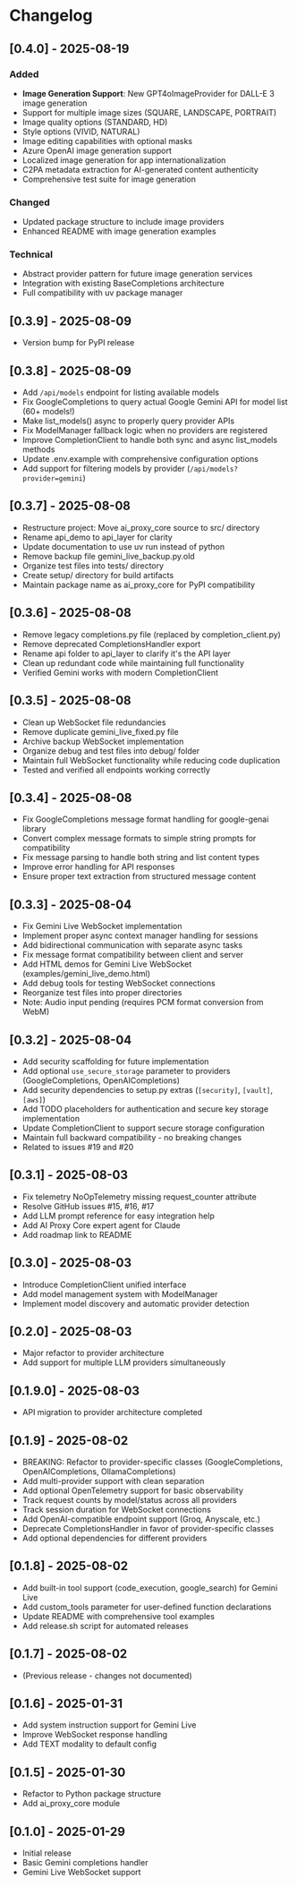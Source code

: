 # Changelog

## [0.4.0] - 2025-08-19
### Added
- **Image Generation Support**: New GPT4oImageProvider for DALL-E 3 image generation
- Support for multiple image sizes (SQUARE, LANDSCAPE, PORTRAIT)
- Image quality options (STANDARD, HD)
- Style options (VIVID, NATURAL)
- Image editing capabilities with optional masks
- Azure OpenAI image generation support
- Localized image generation for app internationalization
- C2PA metadata extraction for AI-generated content authenticity
- Comprehensive test suite for image generation

### Changed
- Updated package structure to include image providers
- Enhanced README with image generation examples

### Technical
- Abstract provider pattern for future image generation services
- Integration with existing BaseCompletions architecture
- Full compatibility with uv package manager

## [0.3.9] - 2025-08-09
- Version bump for PyPI release

## [0.3.8] - 2025-08-09
- Add `/api/models` endpoint for listing available models
- Fix GoogleCompletions to query actual Google Gemini API for model list (60+ models!)
- Make list_models() async to properly query provider APIs
- Fix ModelManager fallback logic when no providers are registered
- Improve CompletionClient to handle both sync and async list_models methods
- Update .env.example with comprehensive configuration options
- Add support for filtering models by provider (`/api/models?provider=gemini`)

## [0.3.7] - 2025-08-08
- Restructure project: Move ai_proxy_core source to src/ directory
- Rename api_demo to api_layer for clarity
- Update documentation to use uv run instead of python
- Remove backup file gemini_live_backup.py.old
- Organize test files into tests/ directory
- Create setup/ directory for build artifacts
- Maintain package name as ai_proxy_core for PyPI compatibility

## [0.3.6] - 2025-08-08
- Remove legacy completions.py file (replaced by completion_client.py)
- Remove deprecated CompletionsHandler export
- Rename api folder to api_layer to clarify it's the API layer
- Clean up redundant code while maintaining full functionality
- Verified Gemini works with modern CompletionClient

## [0.3.5] - 2025-08-08
- Clean up WebSocket file redundancies
- Remove duplicate gemini_live_fixed.py file
- Archive backup WebSocket implementation
- Organize debug and test files into debug/ folder
- Maintain full WebSocket functionality while reducing code duplication
- Tested and verified all endpoints working correctly

## [0.3.4] - 2025-08-08
- Fix GoogleCompletions message format handling for google-genai library
- Convert complex message formats to simple string prompts for compatibility
- Fix message parsing to handle both string and list content types
- Improve error handling for API responses
- Ensure proper text extraction from structured message content

## [0.3.3] - 2025-08-04
- Fix Gemini Live WebSocket implementation
- Implement proper async context manager handling for sessions
- Add bidirectional communication with separate async tasks
- Fix message format compatibility between client and server
- Add HTML demos for Gemini Live WebSocket (examples/gemini_live_demo.html)
- Add debug tools for testing WebSocket connections
- Reorganize test files into proper directories
- Note: Audio input pending (requires PCM format conversion from WebM)

## [0.3.2] - 2025-08-04
- Add security scaffolding for future implementation
- Add optional `use_secure_storage` parameter to providers (GoogleCompletions, OpenAICompletions)
- Add security dependencies to setup.py extras (`[security]`, `[vault]`, `[aws]`)
- Add TODO placeholders for authentication and secure key storage implementation
- Update CompletionClient to support secure storage configuration
- Maintain full backward compatibility - no breaking changes
- Related to issues #19 and #20

## [0.3.1] - 2025-08-03
- Fix telemetry NoOpTelemetry missing request_counter attribute
- Resolve GitHub issues #15, #16, #17
- Add LLM prompt reference for easy integration help
- Add AI Proxy Core expert agent for Claude
- Add roadmap link to README

## [0.3.0] - 2025-08-03
- Introduce CompletionClient unified interface
- Add model management system with ModelManager
- Implement model discovery and automatic provider detection

## [0.2.0] - 2025-08-03
- Major refactor to provider architecture
- Add support for multiple LLM providers simultaneously

## [0.1.9.0] - 2025-08-03
- API migration to provider architecture completed
## [0.1.9] - 2025-08-02
- BREAKING: Refactor to provider-specific classes (GoogleCompletions, OpenAICompletions, OllamaCompletions)
- Add multi-provider support with clean separation
- Add optional OpenTelemetry support for basic observability
- Track request counts by model/status across all providers
- Track session duration for WebSocket connections
- Add OpenAI-compatible endpoint support (Groq, Anyscale, etc.)
- Deprecate CompletionsHandler in favor of provider-specific classes
- Add optional dependencies for different providers

## [0.1.8] - 2025-08-02
- Add built-in tool support (code_execution, google_search) for Gemini Live
- Add custom_tools parameter for user-defined function declarations
- Update README with comprehensive tool examples
- Add release.sh script for automated releases

## [0.1.7] - 2025-08-02
- (Previous release - changes not documented)

## [0.1.6] - 2025-01-31
- Add system instruction support for Gemini Live
- Improve WebSocket response handling
- Add TEXT modality to default config

## [0.1.5] - 2025-01-30
- Refactor to Python package structure
- Add ai_proxy_core module

## [0.1.0] - 2025-01-29
- Initial release
- Basic Gemini completions handler
- Gemini Live WebSocket support